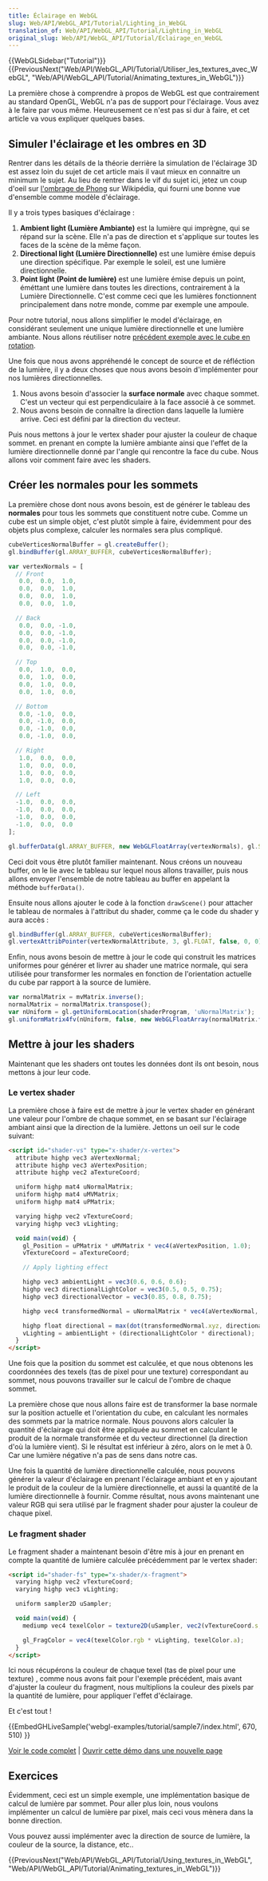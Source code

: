 ```yaml
---
title: Éclairage en WebGL
slug: Web/API/WebGL_API/Tutorial/Lighting_in_WebGL
translation_of: Web/API/WebGL_API/Tutorial/Lighting_in_WebGL
original_slug: Web/API/WebGL_API/Tutorial/Eclairage_en_WebGL
---
```

{{WebGLSidebar("Tutorial")}} {{PreviousNext("Web/API/WebGL_API/Tutorial/Utiliser_les_textures_avec_WebGL", "Web/API/WebGL_API/Tutorial/Animating_textures_in_WebGL")}}

La première chose à comprendre à propos de WebGL est que contrairement au standard OpenGL, WebGL n'a pas de support pour l'éclairage. Vous avez à le faire par vous même. Heureusement ce n'est pas si dur à faire, et cet article va vous expliquer quelques bases.

## Simuler l'éclairage et les ombres en 3D

Rentrer dans les détails de la théorie derrière la simulation de l'éclairage 3D est assez loin du sujet de cet article mais il vaut mieux en connaitre un minimum le sujet. Au lieu de rentrer dans le vif du sujet ici, jetez un coup d'oeil sur [l'ombrage de Phong](https://fr.wikipedia.org/wiki/Ombrage_de_Phong) sur Wikipédia, qui fourni une bonne vue d'ensemble comme modèle d'éclairage.

Il y a trois types basiques d'éclairage :

1.  **Ambient light (Lumière Ambiante)** est la lumière qui imprègne, qui se répand sur la scène. Elle n'a pas de direction et s'applique sur toutes les faces de la scène de la même façon.
2.  **Directional light (Lumière Directionnelle)** est une lumière émise depuis une direction spécifique. Par exemple le soleil, est une lumière directionnelle.
3.  **Point light** **(Point de lumière)** est une lumière émise depuis un point, éméttant une lumière dans toutes les directions, contrairement à la Lumière Directionnelle. C'est comme ceci que les lumières fonctionnent principalement dans notre monde, comme par exemple une ampoule.

Pour notre tutorial, nous allons simplifier le model d'éclairage, en considérant seulement une unique lumière directionnelle et une lumière ambiante. Nous allons réutiliser notre [précédent exemple avec le cube en rotation](/en-US/docs/Web/API/WebGL_API/Tutorial/Using_textures_in_WebGL).

Une fois que nous avons appréhendé le concept de source et de réfléction de la lumière, il y a deux choses que nous avons besoin d'implémenter pour nos lumières directionnelles.

1.  Nous avons besoin d'associer la **surface normale** avec chaque sommet. C'est un vecteur qui est perpendiculaire à la face associé à ce sommet.
2.  Nous avons besoin de connaître la direction dans laquelle la lumière arrive. Ceci est défini par la direction du vecteur.

Puis nous mettons à jour le vertex shader pour ajuster la couleur de chaque sommet. en prenant en compte la lumière ambiante ainsi que l'effet de la lumière directionnelle donné par l'angle qui rencontre la face du cube. Nous allons voir comment faire avec les shaders.

## Créer les normales pour les sommets

La première chose dont nous avons besoin, est de générer le tableau des **normales** pour tous les sommets que constituent notre cube. Comme un cube est un simple objet, c'est plutôt simple à faire, évidemment pour des objets plus complexe, calculer les normales sera plus compliqué.

```js
cubeVerticesNormalBuffer = gl.createBuffer();
gl.bindBuffer(gl.ARRAY_BUFFER, cubeVerticesNormalBuffer);

var vertexNormals = [
  // Front
   0.0,  0.0,  1.0,
   0.0,  0.0,  1.0,
   0.0,  0.0,  1.0,
   0.0,  0.0,  1.0,

  // Back
   0.0,  0.0, -1.0,
   0.0,  0.0, -1.0,
   0.0,  0.0, -1.0,
   0.0,  0.0, -1.0,

  // Top
   0.0,  1.0,  0.0,
   0.0,  1.0,  0.0,
   0.0,  1.0,  0.0,
   0.0,  1.0,  0.0,

  // Bottom
   0.0, -1.0,  0.0,
   0.0, -1.0,  0.0,
   0.0, -1.0,  0.0,
   0.0, -1.0,  0.0,

  // Right
   1.0,  0.0,  0.0,
   1.0,  0.0,  0.0,
   1.0,  0.0,  0.0,
   1.0,  0.0,  0.0,

  // Left
  -1.0,  0.0,  0.0,
  -1.0,  0.0,  0.0,
  -1.0,  0.0,  0.0,
  -1.0,  0.0,  0.0
];

gl.bufferData(gl.ARRAY_BUFFER, new WebGLFloatArray(vertexNormals), gl.STATIC_DRAW);
```

Ceci doit vous être plutôt familier maintenant. Nous créons un nouveau buffer, on le lie avec le tableau sur lequel nous allons travailler, puis nous allons envoyer l'ensemble de notre tableau au buffer en appelant la méthode `bufferData()`.

Ensuite nous allons ajouter le code à la fonction `drawScene()` pour attacher le tableau de normales à l'attribut du shader, comme ça le code du shader y aura accès&nbsp;:

```js
gl.bindBuffer(gl.ARRAY_BUFFER, cubeVerticesNormalBuffer);
gl.vertexAttribPointer(vertexNormalAttribute, 3, gl.FLOAT, false, 0, 0);
```

Enfin, nous avons besoin de mettre à jour le code qui construit les matrices uniformes pour générer et livrer au shader une matrice normale, qui sera utilisée pour transformer les normales en fonction de l'orientation actuelle du cube par rapport à la source de lumière.

```js
var normalMatrix = mvMatrix.inverse();
normalMatrix = normalMatrix.transpose();
var nUniform = gl.getUniformLocation(shaderProgram, 'uNormalMatrix');
gl.uniformMatrix4fv(nUniform, false, new WebGLFloatArray(normalMatrix.flatten()));
```

## Mettre à jour les shaders

Maintenant que les shaders ont toutes les données dont ils ont besoin, nous mettons à jour leur code.

### Le vertex shader

La première chose à faire est de mettre à jour le vertex shader en générant une valeur pour l'ombre de chaque sommet, en se basant sur l'éclairage ambiant ainsi que la direction de la lumière. Jettons un oeil sur le code suivant:

```html
<script id="shader-vs" type="x-shader/x-vertex">
  attribute highp vec3 aVertexNormal;
  attribute highp vec3 aVertexPosition;
  attribute highp vec2 aTextureCoord;

  uniform highp mat4 uNormalMatrix;
  uniform highp mat4 uMVMatrix;
  uniform highp mat4 uPMatrix;

  varying highp vec2 vTextureCoord;
  varying highp vec3 vLighting;

  void main(void) {
    gl_Position = uPMatrix * uMVMatrix * vec4(aVertexPosition, 1.0);
    vTextureCoord = aTextureCoord;

    // Apply lighting effect

    highp vec3 ambientLight = vec3(0.6, 0.6, 0.6);
    highp vec3 directionalLightColor = vec3(0.5, 0.5, 0.75);
    highp vec3 directionalVector = vec3(0.85, 0.8, 0.75);

    highp vec4 transformedNormal = uNormalMatrix * vec4(aVertexNormal, 1.0);

    highp float directional = max(dot(transformedNormal.xyz, directionalVector), 0.0);
    vLighting = ambientLight + (directionalLightColor * directional);
  }
</script>
```

Une fois que la position du sommet est calculée, et que nous obtenons les coordonnées des texels (tas de pixel pour une texture) correspondant au sommet, nous pouvons travailler sur le calcul de l'ombre de chaque sommet.

La première chose que nous allons faire est de transformer la base normale sur la position actuelle et l'orientation du cube, en calculant les normales des sommets par la matrice normale. Nous pouvons alors calculer la quantité d'éclairage qui doit être appliquée au sommet en calculant le produit de la normale transformée et du vecteur directionnel (la direction d'où la lumière vient). Si le résultat est inférieur à zéro, alors on le met à 0. Car une lumière négative n'a pas de sens dans notre cas.

Une fois la quantité de lumière directionnelle calculée, nous pouvons générer la valeur d'éclairage en prenant l'éclairage ambiant et en y ajoutant le produit de la couleur de la lumière directionnelle, et aussi la quantité de la lumière directionnelle à fournir. Comme résultat, nous avons maintenant une valeur RGB qui sera utilisé par le fragment shader pour ajuster la couleur de chaque pixel.

### Le fragment shader

Le fragment shader a maintenant besoin d'être mis à jour en prenant en compte la quantité de lumière calculée précédemment par le vertex shader:

```html
<script id="shader-fs" type="x-shader/x-fragment">
  varying highp vec2 vTextureCoord;
  varying highp vec3 vLighting;

  uniform sampler2D uSampler;

  void main(void) {
    mediump vec4 texelColor = texture2D(uSampler, vec2(vTextureCoord.s, vTextureCoord.t));

    gl_FragColor = vec4(texelColor.rgb * vLighting, texelColor.a);
  }
</script>
```

Ici nous récupérons la couleur de chaque texel (tas de pixel pour une texture) , comme nous avons fait pour l'exemple précédent, mais avant d'ajuster la couleur du fragment, nous multiplions la couleur des pixels par la quantité de lumière, pour appliquer l'effet d'éclairage.

Et c'est tout !



{{EmbedGHLiveSample('webgl-examples/tutorial/sample7/index.html', 670, 510) }}

[Voir le code complet](https://github.com/mdn/webgl-examples/tree/gh-pages/tutorial/sample7) | [Ouvrir cette démo dans une nouvelle page](http://mdn.github.io/webgl-examples/tutorial/sample7/)

## Exercices

Évidemment, ceci est un simple exemple, une implémentation basique de calcul de lumière par sommet. Pour aller plus loin, nous voulons implémenter un calcul de lumière par pixel, mais ceci vous mènera dans la bonne direction.

Vous pouvez aussi implémenter avec la direction de source de lumière, la couleur de la source, la distance, etc..

{{PreviousNext("Web/API/WebGL_API/Tutorial/Using_textures_in_WebGL", "Web/API/WebGL_API/Tutorial/Animating_textures_in_WebGL")}}
